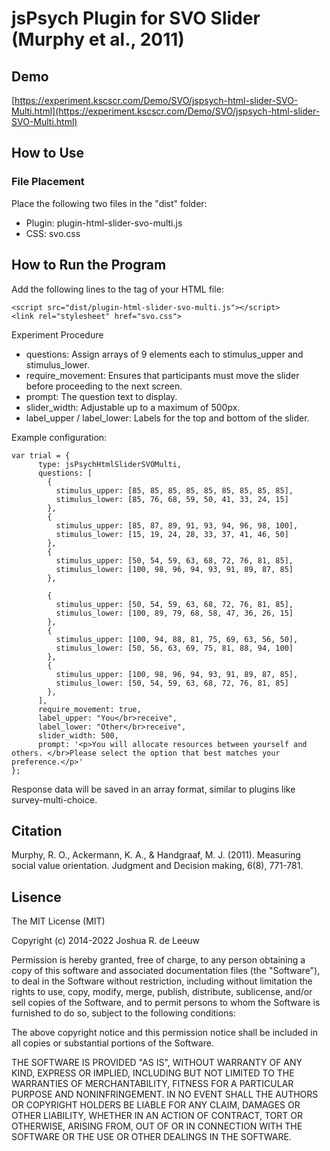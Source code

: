 # jsPsych Plugin for SVO Slider (Murphy et al., 2011)
## Demo
[https://experiment.kscscr.com/Demo/SVO/jspsych-html-slider-SVO-Multi.html](https://experiment.kscscr.com/Demo/SVO/jspsych-html-slider-SVO-Multi.html)
## How to Use

### File Placement
Place the following two files in the "dist" folder:
- Plugin: plugin-html-slider-svo-multi.js
- CSS: svo.css

## How to Run the Program
Add the following lines to the <head> tag of your HTML file:
```
<script src="dist/plugin-html-slider-svo-multi.js"></script>
<link rel="stylesheet" href="svo.css">
```

Experiment Procedure
- questions: Assign arrays of 9 elements each to stimulus_upper and stimulus_lower.
- require_movement: Ensures that participants must move the slider before proceeding to the next screen.
- prompt: The question text to display.
- slider_width: Adjustable up to a maximum of 500px.
- label_upper / label_lower: Labels for the top and bottom of the slider.

Example configuration:
```
var trial = {
      type: jsPsychHtmlSliderSVOMulti,
      questions: [
        {
          stimulus_upper: [85, 85, 85, 85, 85, 85, 85, 85, 85], 
          stimulus_lower: [85, 76, 68, 59, 50, 41, 33, 24, 15]
        }, 
        {
          stimulus_upper: [85, 87, 89, 91, 93, 94, 96, 98, 100], 
          stimulus_lower: [15, 19, 24, 28, 33, 37, 41, 46, 50]
        },
        {
          stimulus_upper: [50, 54, 59, 63, 68, 72, 76, 81, 85], 
          stimulus_lower: [100, 98, 96, 94, 93, 91, 89, 87, 85]
        }, 

        {
          stimulus_upper: [50, 54, 59, 63, 68, 72, 76, 81, 85], 
          stimulus_lower: [100, 89, 79, 68, 58, 47, 36, 26, 15]
        },
        {
          stimulus_upper: [100, 94, 88, 81, 75, 69, 63, 56, 50], 
          stimulus_lower: [50, 56, 63, 69, 75, 81, 88, 94, 100]
        }, 
        {
          stimulus_upper: [100, 98, 96, 94, 93, 91, 89, 87, 85], 
          stimulus_lower: [50, 54, 59, 63, 68, 72, 76, 81, 85]
        },
      ],
      require_movement: true,
      label_upper: "You</br>receive", 
      label_lower: "Other</br>receive", 
      slider_width: 500,
      prompt: '<p>You will allocate resources between yourself and others. </br>Please select the option that best matches your preference.</p>'
};
```

Response data will be saved in an array format, similar to plugins like survey-multi-choice.

## Citation
Murphy, R. O., Ackermann, K. A., & Handgraaf, M. J. (2011). Measuring social value orientation. Judgment and Decision making, 6(8), 771-781.

## Lisence

The MIT License (MIT)

Copyright (c) 2014-2022 Joshua R. de Leeuw

Permission is hereby granted, free of charge, to any person obtaining a copy
of this software and associated documentation files (the "Software"), to deal
in the Software without restriction, including without limitation the rights
to use, copy, modify, merge, publish, distribute, sublicense, and/or sell
copies of the Software, and to permit persons to whom the Software is
furnished to do so, subject to the following conditions:

The above copyright notice and this permission notice shall be included in all
copies or substantial portions of the Software.

THE SOFTWARE IS PROVIDED "AS IS", WITHOUT WARRANTY OF ANY KIND, EXPRESS OR
IMPLIED, INCLUDING BUT NOT LIMITED TO THE WARRANTIES OF MERCHANTABILITY,
FITNESS FOR A PARTICULAR PURPOSE AND NONINFRINGEMENT. IN NO EVENT SHALL THE
AUTHORS OR COPYRIGHT HOLDERS BE LIABLE FOR ANY CLAIM, DAMAGES OR OTHER
LIABILITY, WHETHER IN AN ACTION OF CONTRACT, TORT OR OTHERWISE, ARISING FROM,
OUT OF OR IN CONNECTION WITH THE SOFTWARE OR THE USE OR OTHER DEALINGS IN THE
SOFTWARE.
